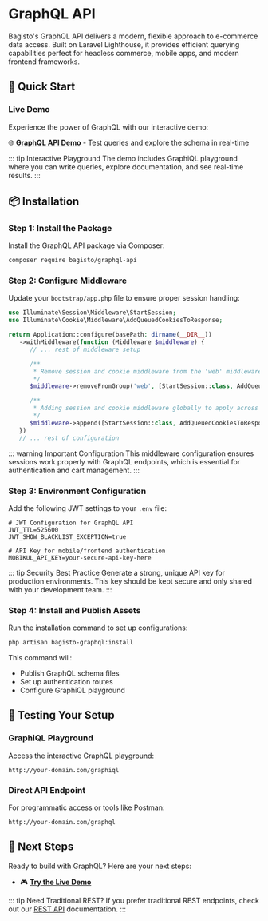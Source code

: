# GraphQL API

Bagisto's GraphQL API delivers a modern, flexible approach to e-commerce data access. Built on Laravel Lighthouse, it provides efficient querying capabilities perfect for headless commerce, mobile apps, and modern frontend frameworks.

## 🚀 Quick Start

### Live Demo

Experience the power of GraphQL with our interactive demo:

🌐 [**GraphQL API Demo**](https://demo.bagisto.com/mobikul-common/graphiql) - Test queries and explore the schema in real-time

::: tip Interactive Playground
The demo includes GraphiQL playground where you can write queries, explore documentation, and see real-time results.
:::

## 📦 Installation

### Step 1: Install the Package

Install the GraphQL API package via Composer:

```bash
composer require bagisto/graphql-api 
```

### Step 2: Configure Middleware

Update your `bootstrap/app.php` file to ensure proper session handling:

```php
use Illuminate\Session\Middleware\StartSession;
use Illuminate\Cookie\Middleware\AddQueuedCookiesToResponse;

return Application::configure(basePath: dirname(__DIR__))
   ->withMiddleware(function (Middleware $middleware) {
      // ... rest of middleware setup

      /**
       * Remove session and cookie middleware from the 'web' middleware group.
       */
      $middleware->removeFromGroup('web', [StartSession::class, AddQueuedCookiesToResponse::class]);

      /**
       * Adding session and cookie middleware globally to apply across non-web routes (e.g. GraphQL)
       */
      $middleware->append([StartSession::class, AddQueuedCookiesToResponse::class]);
   })
   // ... rest of configuration
```

::: warning Important Configuration
This middleware configuration ensures sessions work properly with GraphQL endpoints, which is essential for authentication and cart management.
:::

### Step 3: Environment Configuration

Add the following JWT settings to your `.env` file:

```env
# JWT Configuration for GraphQL API
JWT_TTL=525600
JWT_SHOW_BLACKLIST_EXCEPTION=true

# API Key for mobile/frontend authentication
MOBIKUL_API_KEY=your-secure-api-key-here
```

::: tip Security Best Practice
Generate a strong, unique API key for production environments. This key should be kept secure and only shared with your development team.
:::

### Step 4: Install and Publish Assets

Run the installation command to set up configurations:

```bash
php artisan bagisto-graphql:install
```

This command will:
- Publish GraphQL schema files
- Set up authentication routes
- Configure GraphiQL playground

## 🔧 Testing Your Setup

### GraphiQL Playground

Access the interactive GraphQL playground:

```
http://your-domain.com/graphiql
```

### Direct API Endpoint

For programmatic access or tools like Postman:

```
http://your-domain.com/graphql
```

## 🔗 Next Steps

Ready to build with GraphQL? Here are your next steps:

- 🎮 [**Try the Live Demo**](https://demo.bagisto.com/mobikul-common/graphiql)

::: tip Need Traditional REST?
If you prefer traditional REST endpoints, check out our [REST API](./rest-api) documentation.
:::
